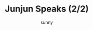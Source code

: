 ---
media: "images/rounds/war/junjun_speaks_2.png"
media_type: image
title: Junjun Speaks (2/2)
author: [sunny]
desc: Junjun comments on the life expectancy of the NT forces.
---